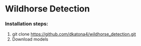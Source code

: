 # Wildhorse Detection

### Installation steps:
1) git clone https://github.com/dkatona4/wildhorse_detection.git
2) Download models
